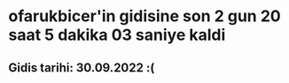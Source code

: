 # ofarukbicer'in gidisine son 2 gun 20 saat 5 dakika 03 saniye kaldi

## Gidis tarihi: 30.09.2022 :(